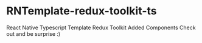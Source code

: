 # RNTemplate-redux-toolkit-ts
React Native Typescript Template Redux Toolkit
Added Components Check out and be surprise :)
